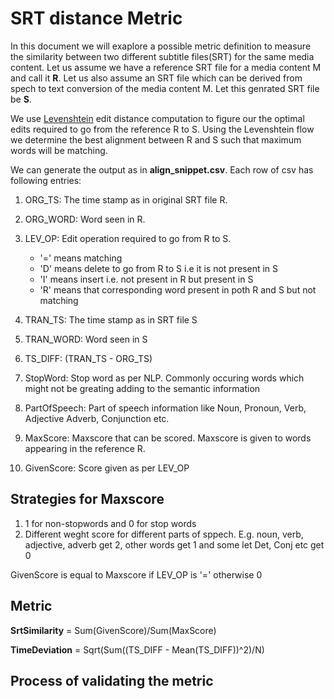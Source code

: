
# SRT distance Metric

In this document we will exaplore a possible metric definition to measure the
similarity between two different subtitle files(SRT) for the same media content.
Let us assume we have a reference SRT file for a media content M and call it **R**. 
Let us also assume an SRT file which can be derived from spech to text conversion 
of the media content M. Let this genrated SRT file be **S**.

We use [Levenshtein](https://en.wikipedia.org/wiki/Levenshtein_distance) edit 
distance computation to figure our the optimal edits required to go from the 
reference R to S. Using the Levenshtein flow we determine the best alignment between
R and S such that maximum words will be matching.

We can generate the output as in **align_snippet.csv**. Each row of csv has following
entries:

1. ORG_TS: The time stamp as in original SRT file R.

2. ORG_WORD: Word seen in R.

3. LEV_OP: Edit operation required to go from R to S. 
    - '=' means matching
    - 'D' means delete to go from R to S i.e it is not present in S
    - 'I' means insert i.e. not present in R but present in S
    - 'R' means that corresponding word present in poth R and S but not matching

4. TRAN_TS: The time stamp as in SRT file S

5. TRAN_WORD: Word seen in S

6. TS_DIFF: (TRAN_TS - ORG_TS)

7. StopWord: Stop word as per NLP. Commonly occuring words which might not be 
greating adding to the semantic information

8. PartOfSpeech: Part of speech information like Noun, Pronoun, Verb, Adjective Adverb, Conjunction etc.

9. MaxScore: Maxscore that can be scored. Maxscore is given to words appearing 
   in the reference R.

10. GivenScore: Score given as per LEV_OP


## Strategies for Maxscore

1. 1 for non-stopwords and 0 for stop words
2. Different weght score for different parts of sppech. E.g. noun, verb, adjective, adverb get 2, other words get 1 and some let Det, Conj etc get 0

GivenScore is equal to Maxscore if LEV_OP is '=' otherwise 0


## Metric

**SrtSimilarity** = Sum(GivenScore)/Sum(MaxScore)

**TimeDeviation** = Sqrt(Sum((TS_DIFF - Mean(TS_DIFF))^2)/N)


## Process of validating the metric

